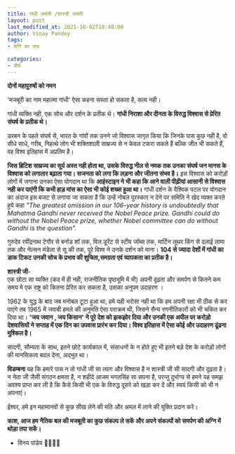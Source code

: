 ```yaml
---
title: गांधी जयंती /शास्त्री जयंती 
layout: post
last_modified_at: 2021-10-02T18:48:00
author: Vinay Pandey
tags:
- शनि का सच

categories:
- दीर्घ
---
```

**दोनों महापुरुषों को नमन**

'मजबूरी का नाम महात्मा गांधी'
ऐसा कहना सस्ता हो सकता है, 
सत्य नही।

 गांधी व्यक्ति नही, एक सोच और दर्शन के प्रतीक थे। **गांधी निराशा और दीनता के विरुद्ध विश्वास से प्रेरित संघर्ष के प्रतीक थे।**

 डरबन के पहले संघर्ष से, भारत के गांवों तक उनने जो विश्वास जागृत किया कि जिनके पास कुछ नही है, वो सीधे साधे, गरीब, निहत्थे लोग भी शक्तिशाली साम्रज्य से न केवल टकरा सकते हैं बल्कि जीत भी सकते हैं, वह विश्व इतिहास में अप्रतिम है।

**जिस ब्रिटिश साम्रज्य का सूर्य अस्त नही होता था, उसके विरुद्ध नील से नमक तक उनका संघर्ष जन मानस के विश्वास को लगातार बढ़ाता गया। सजनता को लगा कि लड़ना और जीतना संभव है।** इस विश्वास को करोड़ों लोगों में जगाना उनका ऐसा योगदान था कि **आइंस्टाइन ने भी कहा कि आने वाली पीढ़ीयां आसानी से विश्वास नही कर पाएंगी कि कभी हाड़ मांस का ऐसा भी कोई शख्स हुआ था।** गांधी दर्शन के वैश्विक पटल पर योगदान का अंदाज इस बजट से लगाया जा सकता है कि उन्हें नोबल पुरस्कार न देने पर समिति ने खेद व्यक्त करते हुये कहा
*"The greatest omission in our 106-year history is undoubtedly that Mahatma Gandhi never received the Nobel Peace prize. Gandhi could do without the Nobel Peace prize, whether Nobel committee can do without Gandhi is the question".*

गुरुदेव रवींद्रनाथ टेगौर से बर्नाड शॉ तक, विल डूरेंट से स्टीव जॉब्स तक, मार्टिन लूथर किंग से दलाई लामा तक और नेल्सन मंडेला से सू की तक, पूरे विश्व ने उनके दर्शन को माना। **104 से ज्यादा देशों में गांधी का डाक टिकट उनकी सोच के प्रभाव की शुचिता,समग्रता एवं व्यापकता का प्रतीक है।**

**शास्त्री जी**-  
एक छोटा सा व्यक्ति (कद में ही नही, राजनीतिक पृष्ठभूमि में भी) अपनी दृढ़ता और समर्पण से कितने कम समय मे एक राष्ट्र को कितना प्रेरित कर सकता है, उसका अनुपम उदाहरण । 

1962 के युद्ध के बाद जब मनोबल टूटा हुआ था, हमे यही भरोसा नही था कि हम अपनी रक्षा भी ठीक से कर पाएंगे तब 1965 में जवाबी हमले की अनुमति ऐसा पराक्रम थी, जिसने सैन्य रणनीतिकारों को भी चकित कर दिया था। **'जय जवान , जय किसान' ने पूरे देश को झकझोर दिया और उनकी एक अपील पर करोड़ो देशवासियों ने सप्ताह में एक दिन  का उपवास प्रारंभ कर दिया। विश्व इतिहास में ऐसा कोई और उदाहरण ढूंढना मुश्किल है।** 

सादगी, सौम्यता के साथ, इतने छोटे कार्यकाल में, संसाधनों के न होते हुए भी इतने बड़े देश के करोड़ों लोगों की मानसिकता बदल देना, अद्भुत था।

**विडम्बना** यह कि हमारे पास न तो गांधी जी सा त्याग और विश्वास है न शास्त्री जी सी सादगी और दृढ़ता है। न नेता जी जैसी संगठन क्षमता है, न शहीदे आजम भगतसिंह सा सपना है, परन्तु दुर्भाग्य से हमने यह समझ अवश्य प्राप्त कर ली है कि कैसे किसी भी एक के विरुद्ध दूसरे को खड़ा कर दें और स्वयं किसी को भी न अपनाएं। 

ईश्वर, हमे इन महामानवों से कुछ सीख लेने की मति और अमल में लाने की युक्ति प्रदान करे। 

**काश, आज हम नैतिक बल की मजबूती का कुछ संकल्प ले सकें और अपने संकल्पों को समर्पण की अग्नि में थोड़ा तपा सकें।**

- विनय  पांडेय
🙏🌷🌷🙏


